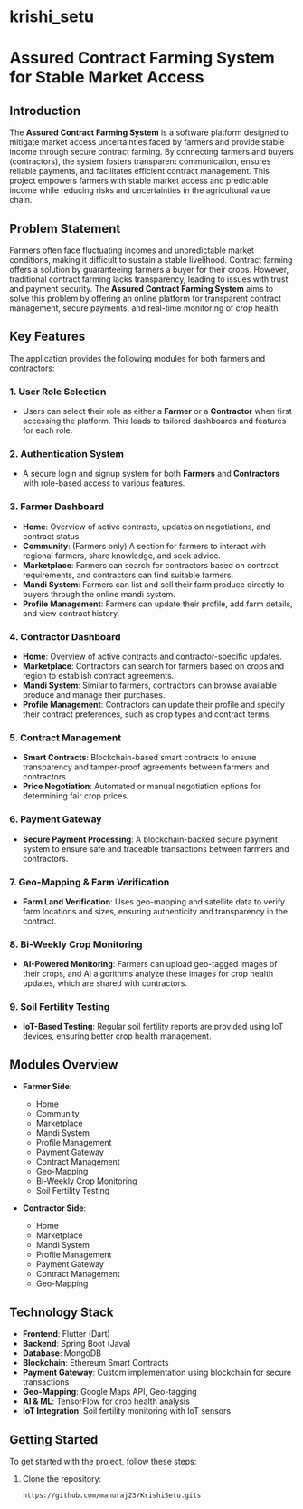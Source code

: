 # krishi_setu

# Assured Contract Farming System for Stable Market Access

## Introduction
The **Assured Contract Farming System** is a software platform designed to mitigate market access uncertainties faced by farmers and provide stable income through secure contract farming. By connecting farmers and buyers (contractors), the system fosters transparent communication, ensures reliable payments, and facilitates efficient contract management. This project empowers farmers with stable market access and predictable income while reducing risks and uncertainties in the agricultural value chain.

## Problem Statement
Farmers often face fluctuating incomes and unpredictable market conditions, making it difficult to sustain a stable livelihood. Contract farming offers a solution by guaranteeing farmers a buyer for their crops. However, traditional contract farming lacks transparency, leading to issues with trust and payment security. The **Assured Contract Farming System** aims to solve this problem by offering an online platform for transparent contract management, secure payments, and real-time monitoring of crop health.

## Key Features
The application provides the following modules for both farmers and contractors:

### 1. User Role Selection
- Users can select their role as either a **Farmer** or a **Contractor** when first accessing the platform. This leads to tailored dashboards and features for each role.

### 2. Authentication System
- A secure login and signup system for both **Farmers** and **Contractors** with role-based access to various features.

### 3. Farmer Dashboard
- **Home**: Overview of active contracts, updates on negotiations, and contract status.
- **Community**: (Farmers only) A section for farmers to interact with regional farmers, share knowledge, and seek advice.
- **Marketplace**: Farmers can search for contractors based on contract requirements, and contractors can find suitable farmers.
- **Mandi System**: Farmers can list and sell their farm produce directly to buyers through the online mandi system.
- **Profile Management**: Farmers can update their profile, add farm details, and view contract history.

### 4. Contractor Dashboard
- **Home**: Overview of active contracts and contractor-specific updates.
- **Marketplace**: Contractors can search for farmers based on crops and region to establish contract agreements.
- **Mandi System**: Similar to farmers, contractors can browse available produce and manage their purchases.
- **Profile Management**: Contractors can update their profile and specify their contract preferences, such as crop types and contract terms.

### 5. Contract Management
- **Smart Contracts**: Blockchain-based smart contracts to ensure transparency and tamper-proof agreements between farmers and contractors.
- **Price Negotiation**: Automated or manual negotiation options for determining fair crop prices.

### 6. Payment Gateway
- **Secure Payment Processing**: A blockchain-backed secure payment system to ensure safe and traceable transactions between farmers and contractors.

### 7. Geo-Mapping & Farm Verification
- **Farm Land Verification**: Uses geo-mapping and satellite data to verify farm locations and sizes, ensuring authenticity and transparency in the contract.

### 8. Bi-Weekly Crop Monitoring
- **AI-Powered Monitoring**: Farmers can upload geo-tagged images of their crops, and AI algorithms analyze these images for crop health updates, which are shared with contractors.

### 9. Soil Fertility Testing
- **IoT-Based Testing**: Regular soil fertility reports are provided using IoT devices, ensuring better crop health management.

## Modules Overview
- **Farmer Side**:
    - Home
    - Community
    - Marketplace
    - Mandi System
    - Profile Management
    - Payment Gateway
    - Contract Management
    - Geo-Mapping
    - Bi-Weekly Crop Monitoring
    - Soil Fertility Testing

- **Contractor Side**:
    - Home
    - Marketplace
    - Mandi System
    - Profile Management
    - Payment Gateway
    - Contract Management
    - Geo-Mapping

## Technology Stack
- **Frontend**: Flutter (Dart)
- **Backend**: Spring Boot (Java)
- **Database**: MongoDB
- **Blockchain**: Ethereum Smart Contracts
- **Payment Gateway**: Custom implementation using blockchain for secure transactions
- **Geo-Mapping**: Google Maps API, Geo-tagging
- **AI & ML**: TensorFlow for crop health analysis
- **IoT Integration**: Soil fertility monitoring with IoT sensors

## Getting Started
To get started with the project, follow these steps:

1. Clone the repository:
   ```bash
   https://github.com/manuraj23/KrishiSetu.gits
